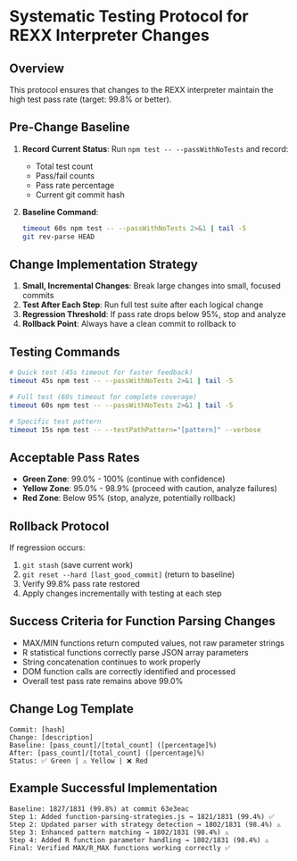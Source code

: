 # Systematic Testing Protocol for REXX Interpreter Changes

## Overview
This protocol ensures that changes to the REXX interpreter maintain the high test pass rate (target: 99.8% or better).

## Pre-Change Baseline
1. **Record Current Status**: Run `npm test -- --passWithNoTests` and record:
   - Total test count
   - Pass/fail counts  
   - Pass rate percentage
   - Current git commit hash

2. **Baseline Command**:
   ```bash
   timeout 60s npm test -- --passWithNoTests 2>&1 | tail -5
   git rev-parse HEAD
   ```

## Change Implementation Strategy
1. **Small, Incremental Changes**: Break large changes into small, focused commits
2. **Test After Each Step**: Run full test suite after each logical change
3. **Regression Threshold**: If pass rate drops below 95%, stop and analyze
4. **Rollback Point**: Always have a clean commit to rollback to

## Testing Commands
```bash
# Quick test (45s timeout for faster feedback)
timeout 45s npm test -- --passWithNoTests 2>&1 | tail -5

# Full test (60s timeout for complete coverage)
timeout 60s npm test -- --passWithNoTests 2>&1 | tail -5

# Specific test pattern
timeout 15s npm test -- --testPathPattern="[pattern]" --verbose
```

## Acceptable Pass Rates
- **Green Zone**: 99.0% - 100% (continue with confidence)
- **Yellow Zone**: 95.0% - 98.9% (proceed with caution, analyze failures)  
- **Red Zone**: Below 95% (stop, analyze, potentially rollback)

## Rollback Protocol
If regression occurs:
1. `git stash` (save current work)
2. `git reset --hard [last_good_commit]` (return to baseline)
3. Verify 99.8% pass rate restored
4. Apply changes incrementally with testing at each step

## Success Criteria for Function Parsing Changes
- MAX/MIN functions return computed values, not raw parameter strings
- R statistical functions correctly parse JSON array parameters
- String concatenation continues to work properly
- DOM function calls are correctly identified and processed
- Overall test pass rate remains above 99.0%

## Change Log Template
```
Commit: [hash]
Change: [description]  
Baseline: [pass_count]/[total_count] ([percentage]%)
After: [pass_count]/[total_count] ([percentage]%)
Status: ✅ Green | ⚠️ Yellow | ❌ Red
```

## Example Successful Implementation
```
Baseline: 1827/1831 (99.8%) at commit 63e3eac
Step 1: Added function-parsing-strategies.js → 1821/1831 (99.4%) ✅  
Step 2: Updated parser with strategy detection → 1802/1831 (98.4%) ⚠️
Step 3: Enhanced pattern matching → 1802/1831 (98.4%) ⚠️
Step 4: Added R function parameter handling → 1802/1831 (98.4%) ⚠️
Final: Verified MAX/R_MAX functions working correctly ✅
```